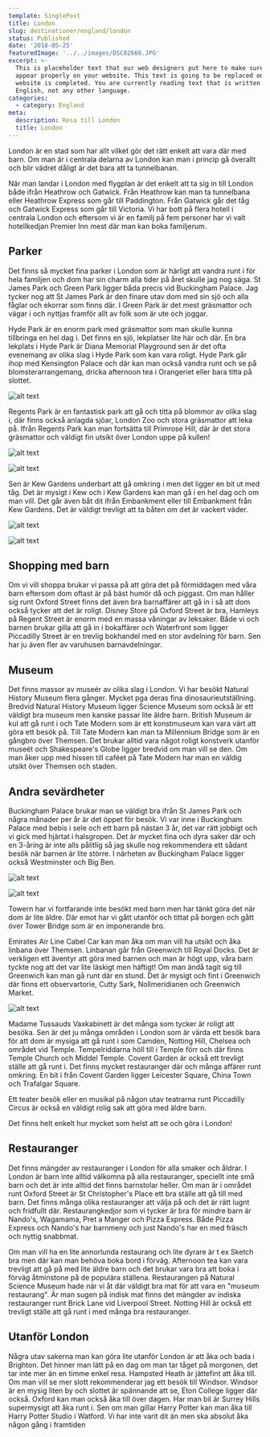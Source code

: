 ```yaml
---
template: SinglePost
title: London
slug: destinationer/england/london
status: Published
date: '2018-05-25'
featuredImage: '../../images/DSC02668.JPG'
excerpt: >-
  This is placeholder text that our web designers put here to make sure words
  appear properly on your website. This text is going to be replaced once the
  website is completed. You are currently reading text that is written in
  English, not any other language.
categories:
  - category: England
meta:
  description: Resa till London
  title: London
--- 
```

London är en stad som har allt vilket gör det rätt enkelt att vara där med barn. Om man är i centrala delarna av London kan man i princip gå överallt och blir vädret dåligt är det bara att ta tunnelbanan.

När man landar i London med flygplan är det enkelt att ta sig in till London både ifrån Heathrow och Gatwick. Från Heathrow kan man ta tunnelbana eller Heathrow Express som går till Paddington. Från Gatwick går det tåg och Gatwick Express som går till Victoria. Vi har bott på flera hotell i centrala London och eftersom vi är en familj på fem personer har vi valt hotellkedjan Premier Inn mest där man kan boka familjerum. 

## Parker
Det finns så mycket fina parker i London som är härligt att vandra runt i för hela familjen och dom har sin charm alla tider på året skulle jag nog säga. St James Park och Green Park ligger båda precis vid Buckingham Palace. Jag tycker nog att St James Park är den finare utav dom med sin sjö och alla fåglar och ekorrar som finns där. I Green Park är det mest gräsmattor och vägar i och nyttjas framför allt av folk som är ute och joggar. 

Hyde Park är en enorm park med gräsmattor som man skulle kunna tillbringa en hel dag i. Det finns en sjö, lekplatser lite här och där. En bra lekplats i Hyde Park är Diana Memorial Playground sen är det ofta evenemang av olika slag i Hyde Park som kan vara roligt. Hyde Park går ihop med Kensington Palace och där kan man också vandra runt och se på blomsterarrangemang, dricka afternoon tea i Orangeriet eller bara titta på slottet. 

![alt text](/images/P1030431.JPG "Kensington Palace i London")

Regents Park är en fantastisk park att gå och titta på blommor av olika slag i, där finns också anlagda sjöar, London Zoo och stora gräsmattor att leka på. Ifrån Regents Park kan man fortsätta till Primrose Hill, där är det stora gräsmattor och väldigt fin utsikt över London uppe på kullen!

![alt text](/images/DSC00040.JPG "Rabatter i Regents Park")

![alt text](/images/DSC02481.JPG "Bro i Regents Park")

Sen är Kew Gardens underbart att gå omkring i men det ligger en bit ut med tåg. Det är mysigt i Kew och i Kew Gardens kan man gå i en hel dag och om man vill. Det går även båt dit ifrån Embankment eller till Embankment från Kew Gardens. Det är väldigt trevligt att ta båten om det är vackert väder.

![alt text](/images/DSC02580.JPG "Växthus i Kew Gardens")

![alt text](/images/DSC02595.JPG "Näckrosblad i Kew Gardens")

## Shopping med barn

Om vi vill shoppa brukar vi passa på att göra det på förmiddagen med våra barn eftersom dom oftast är på bäst humör då och piggast. Om man håller sig runt Oxford Street finns det även bra barnaffärer att gå in i så att dom också tycker att det är roligt. Disney Store på Oxford Street är bra, Hamleys på Regent Street är enorm med en massa våningar av leksaker. Både vi och barnen brukar gilla att gå in i bokaffärer och Waterfront som ligger Piccadilly Street är en trevlig bokhandel med en stor avdelning för barn. Sen har ju även fler av varuhusen barnavdelningar.

## Museum

Det finns massor av museér av olika slag i London. Vi har besökt Natural History Museum flera gånger. Mycket pga deras fina dinosaurieutställning. Bredvid Natural History Museum ligger Science Museum som också är ett väldigt bra museum men kanske passar lite äldre barn. British Museum är kul att gå runt i och Tate Modern som är ett konstmuseum kan vara värt att göra ett besök på. Till Tate Modern kan man ta Millennium Bridge som är en gångbro över Themsen. Det brukar alltid vara något roligt konstverk utanför museét och Shakespeare's Globe ligger bredvid om man vill se den. Om man åker upp med hissen till caféet på Tate Modern har man en väldig utsikt över Themsen och staden.

## Andra sevärdheter

Buckingham Palace brukar man se väldigt bra ifrån St James Park och några månader per år är det öppet för besök. Vi var inne i Buckingham Palace med bebis i sele och ett barn på nästan 3 år, det var rätt jobbigt och vi gick med hjärtat i halsgropen. Det är mycket fina och dyra saker där och en 3-åring är inte alls pålitlig så jag skulle nog rekommendera ett sådant besök när barnen är lite större. I närheten av Buckingham Palace ligger också Westminster och Big Ben.

![alt text](/images/DSC02668.JPG "Westminister i London")

![alt text](/images/P1120792.JPG "Tower Bridge i London")

Towern har vi fortfarande inte besökt med barn men har tänkt göra det när dom är lite äldre. Där emot har vi gått utanför och tittat på borgen och gått över Tower Bridge som är en imponerande bro.

Emirates Air Line Cabel Car kan man åka om man vill ha utsikt och åka linbana över Themsen. Linbanan går från Greenwich till Royal Docks. Det är verkligen ett äventyr att göra med barnen och man är högt upp, våra barn tyckte nog att det var lite läskigt men häftigt! Om man ändå tagit sig till Greenwich kan man gå runt där en stund. Det är mysigt och fint i Greenwich där finns ett observartorie, Cutty Sark, Nollmeridianen och Greenwich Market.

![alt text](/images/DSC00084.JPG "Cutty Sark i London")

Madame Tussauds Vaxkabinett är det många som tycker är roligt att besöka. Sen är det ju många områden i London som är värda ett besök bara för att dom är mysiga att gå runt i som Camden, Notting Hill, Chelsea och området vid Temple. Tempelriddarna höll till i Temple förr och där finns Temple Church och Middel Temple. Covent Garden är också ett trevligt ställe att gå runt i. Det finns mycket restauranger där och många affärer runt omkring. En bit i från Covent Garden ligger Leicester Square, China Town och Trafalgar Square.

Ett teater besök eller en musikal på någon utav teatrarna runt Piccadilly Circus är också en väldigt rolig sak att göra med äldre barn.

Det finns helt enkelt hur mycket som helst att se och göra i London!

## Restauranger

Det finns mängder av restauranger i London för alla smaker och åldrar. I London är barn inte alltid välkomna på alla restauranger, speciellt inte små barn och det är inte alltid det finns barnstolar heller. Om man är i området runt Oxford Street är St Christopher's Place ett bra ställe att gå till med barn. Det finns många olika restauranger att välja på och det är rätt lugnt och fridfullt där. Restaurangkedjor som vi tycker är bra för mindre barn är Nando's, Wagamama, Pret a Manger och Pizza Express. Både Pizza Express och Nando's har barnmeny och just Nando's har en med fräsch och nyttig snabbmat. 

Om man vill ha en lite annorlunda restaurang och lite dyrare är t ex Sketch bra men där kan man behöva boka bord i förväg. Afternoon tea kan vara trevligt att gå på med lite äldre barn och det brukar vara bra att boka i förväg åtminstone på de populära ställena. Restaurangen på Natural Science Museum hade när vi åt där väldigt bra mat för att vara en "museum restaurang". Är man sugen på indisk mat finns det mängder av indiska restauranger runt Brick Lane vid Liverpool Street. Notting Hill är också ett trevligt ställe att gå runt i med många bra restauranger.

## Utanför London

Några utav sakerna man kan göra lite utanför London är att åka och bada i Brighton. Det hinner man lätt på en dag om man tar tåget på morgonen, det tar inte mer än en timme enkel resa. Hampsted Heath är jättefint att åka till. Om man vill se mer slott rekommenderar jag ett besök till Windsor. Windsor är en mysig liten by och slottet är spännande att se, Eton College ligger där också. Oxford kan man också åka till över dagen. Har man bil är Surrey Hills supermysigt att åka runt i. Sen om man gillar Harry Potter kan man åka till Harry Potter Studio i Watford. Vi har inte varit dit än men ska absolut åka någon gång i framtiden




